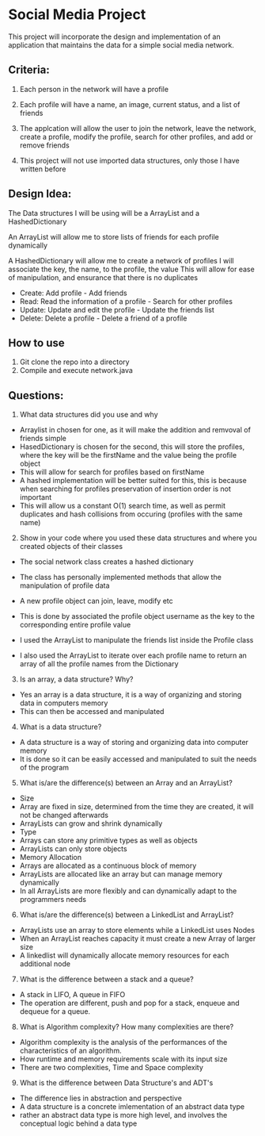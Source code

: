 

# Social Media Project

This project will incorporate the design and implementation of an application that maintains the data for a simple social media network.

## Criteria:

1. Each person in the network will have a profile
2. Each profile will have a name, an image, current status, and a list of friends

3. The applcation will allow the user to join the network, leave the network, create a profile, modify the profile, search for other profiles, and add or remove friends

4. This project will not use imported data structures, only those I have written before

## Design Idea:

The Data structures I will be using will be a ArrayList and a HashedDictionary

An ArrayList will allow me to store lists of friends for each profile dynamically

A HashedDictionary will allow me to create a network of profiles
I will associate the key, the name, to the profile, the value
This will allow for ease of manipulation, and ensurance that there is no duplicates

- Create: Add profile - Add friends
- Read: Read the information of a profile - Search for other profiles
- Update: Update and edit the profile - Update the friends list
- Delete: Delete a profile - Delete a friend of a profile

## How to use
1. Git clone the repo into a directory
2. Compile and execute network.java

## Questions:
1. What data structures did you use and why
- Arraylist in chosen for one, as it will make the addition and remvoval of friends simple
- HasedDictionary is chosen for the second, this will store the profiles, where the key will be the firstName and the value being the profile object
- This will allow for search for profiles based on firstName
- A hashed implementation will be better suited for this, this is because when searching for profiles preservation of insertion order is not important
- This will allow us a constant O(1) search time, as well as permit duplicates and hash collisions from occuring (profiles with the same name)

2. Show in your code where you used these data structures and where you created objects of their classes
- The social network class creates a hashed dictionary
- The class has personally implemented methods that allow the manipulation of profile data
- A new profile object can join, leave, modify etc
- This is done by associated the profile object username as the key to the corresponding entire profile value

- I used the ArrayList to manipulate the friends list inside the Profile class
- I also used the ArrayList to iterate over each profile name to return an array of all the profile names from the Dictionary

3. Is an array, a data structure? Why?
- Yes an array is a data structure, it is a way of organizing and storing data in computers memory
- This can then be accessed and manipulated

4. What is a data structure?
- A data structure is a way of storing and organizing data into computer memory
- It is done so it can be easily accessed and manipulated to suit the needs of the program

5. What is/are the difference(s) between an Array and an ArrayList?
- Size
- Array are fixed in size, determined from the time they are created, it will not be changed afterwards
- ArrayLists can grow and shrink dynamically
- Type
- Arrays can store any primitive types as well as objects
- ArrayLists can only store objects
- Memory Allocation
- Arrays are allocated as a continuous block of memory
- ArrayLists are allocated like an array but can manage memory dynamically
- In all ArrayLists are more flexibly and can dynamically adapt to the programmers needs

6. What is/are the difference(s) between a LinkedList and ArrayList?
- ArrayLists use an array to store elements while a LinkedList uses Nodes
- When an ArrayList reaches capacity it must create a new Array of larger size
- A linkedlist will dynamically allocate memory resources for each additional node

7. What is the difference between a stack and a queue?
- A stack in LIFO, A queue in FIFO
- The operation are different, push and pop for a stack, enqueue and dequeue for a queue.

8. What is Algorithm complexity? How many complexities are there?
- Algorithm complexity is the analysis of the performances of the characteristics of an algorithm.
- How runtime and memory requirements scale with its input size
- There are two complexities, Time and Space complexity

9. What is the difference between Data Structure's and ADT's
- The difference lies in abstraction and perspective
- A data structure is a concrete imlementation of an abstract data type
- rather an abstract data type is more high level, and involves the conceptual logic behind a data type

